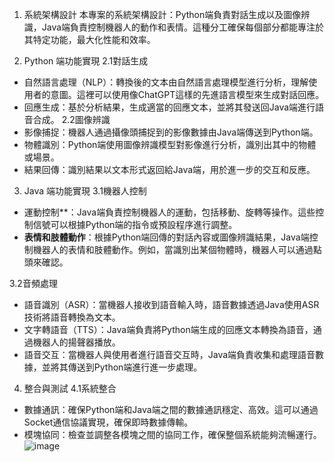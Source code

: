 1. 系統架構設計
本專案的系統架構設計：Python端負責對話生成以及圖像辨識，Java端負責控制機器人的動作和表情。這種分工確保每個部分都能專注於其特定功能，最大化性能和效率。

2. Python 端功能實現
2.1對話生成
- 自然語言處理（NLP）：轉換後的文本由自然語言處理模型進行分析，理解使用者的意圖。這裡可以使用像ChatGPT這樣的先進語言模型來生成對話回應。
- 回應生成：基於分析結果，生成適當的回應文本，並將其發送回Java端進行語音合成。
2.2圖像辨識
- 影像捕捉：機器人通過攝像頭捕捉到的影像數據由Java端傳送到Python端。
- 物體識別：Python端使用圖像辨識模型對影像進行分析，識別出其中的物體或場景。
- 結果回傳：識別結果以文本形式返回給Java端，用於進一步的交互和反應。

3. Java 端功能實現
3.1機器人控制
- 運動控制**：Java端負責控制機器人的運動，包括移動、旋轉等操作。這些控制信號可以根據Python端的指令或預設程序進行調整。
- **表情和肢體動作**：根據Python端回傳的對話內容或圖像辨識結果，Java端控制機器人的表情和肢體動作。例如，當識別出某個物體時，機器人可以通過點頭來確認。

3.2音頻處理
- 語音識別（ASR）：當機器人接收到語音輸入時，語音數據透過Java使用ASR技術將語音轉換為文本。
- 文字轉語音（TTS）：Java端負責將Python端生成的回應文本轉換為語音，通過機器人的揚聲器播放。
- 語音交互：當機器人與使用者進行語音交互時，Java端負責收集和處理語音數據，並將其傳送到Python端進行進一步處理。

4. 整合與測試
4.1系統整合
- 數據通訊：確保Python端和Java端之間的數據通訊穩定、高效。這可以通過Socket通信協議實現，確保即時數據傳輸。
- 模塊協同：檢查並調整各模塊之間的協同工作，確保整個系統能夠流暢運行。
![image](https://github.com/user-attachments/assets/db4c25a6-cd4e-4e9e-858e-2f025fb9fe49)
